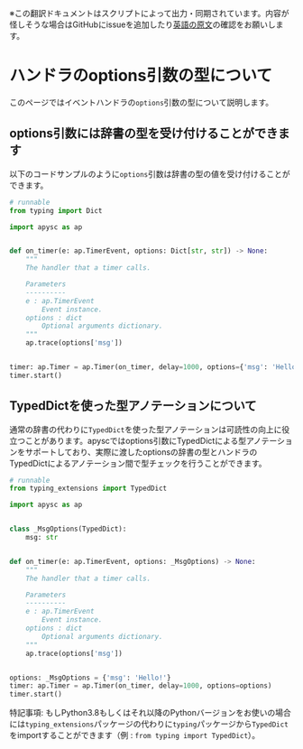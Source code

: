 <span class="inconspicuous-txt">※この翻訳ドキュメントはスクリプトによって出力・同期されています。内容が怪しそうな場合はGitHubにissueを追加したり[英語の原文](docs_src/source/about_handler_options_type.md)の確認をお願いします。</span>

# ハンドラのoptions引数の型について

このページではイベントハンドラの`options`引数の型について説明します。

## options引数には辞書の型を受け付けることができます

以下のコードサンプルのように`options`引数は辞書の型の値を受け付けることができます。

```py
# runnable
from typing import Dict

import apysc as ap


def on_timer(e: ap.TimerEvent, options: Dict[str, str]) -> None:
    """
    The handler that a timer calls.

    Parameters
    ----------
    e : ap.TimerEvent
        Event instance.
    options : dict
        Optional arguments dictionary.
    """
    ap.trace(options['msg'])


timer: ap.Timer = ap.Timer(on_timer, delay=1000, options={'msg': 'Hello!'})
timer.start()
```

## TypedDictを使った型アノテーションについて

通常の辞書の代わりに`TypedDict`を使った型アノテーションは可読性の向上に役立つことがあります。apyscではoptions引数にTypedDictによる型アノテーションをサポートしており、実際に渡したoptionsの辞書の型とハンドラのTypedDictによるアノテーション間で型チェックを行うことができます。

```py
# runnable
from typing_extensions import TypedDict

import apysc as ap


class _MsgOptions(TypedDict):
    msg: str


def on_timer(e: ap.TimerEvent, options: _MsgOptions) -> None:
    """
    The handler that a timer calls.

    Parameters
    ----------
    e : ap.TimerEvent
        Event instance.
    options : dict
        Optional arguments dictionary.
    """
    ap.trace(options['msg'])


options: _MsgOptions = {'msg': 'Hello!'}
timer: ap.Timer = ap.Timer(on_timer, delay=1000, options=options)
timer.start()
```

特記事項: もしPython3.8もしくはそれ以降のPythonバージョンをお使いの場合には`typing_extensions`パッケージの代わりに`typing`パッケージから`TypedDict`をimportすることができます（例 : `from typing import TypedDict`）。